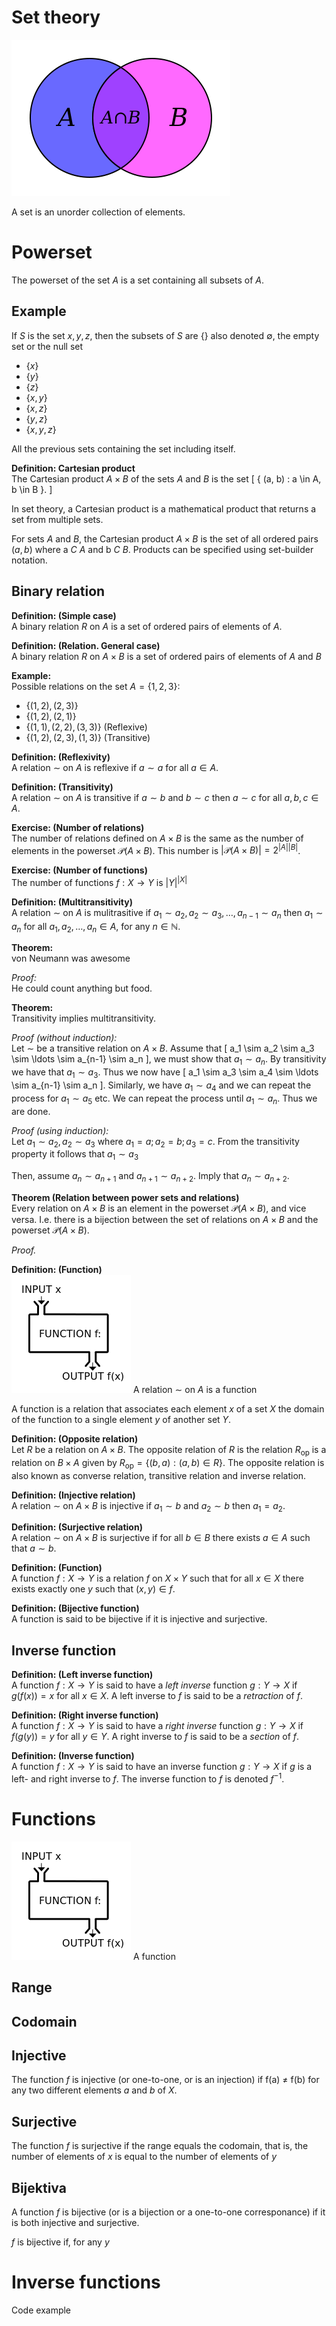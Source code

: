 # Set theory
<img src="/public/img/venn.png"/>

A set is an unorder collection of elements.

# Powerset
The powerset of the set $A$ is a set containing all subsets of $A$.

## Example
If $S$ is the set ${x, y, z}$, then the subsets of $S$ are
$\{\}$ also denoted $\emptyset$, the empty set or the null set

- $\{x\}$
- $\{y\}$
- $\{z\}$
- $\{x, y\}$
- $\{x, z\}$
- $\{y, z\}$
- $\{x, y, z\}$

All the previous sets containing the set including itself.


**Definition: Cartesian product**<br>
The Cartesian product $A \times B$ of the sets $A$ and $B$ is the set
\[ \{ (a, b) : a \in A, b \in B \}. \]


In set theory, a Cartesian product is a mathematical product
that returns a set from multiple sets.

For sets $A$ and $B$, the Cartesian product $A \times B$ is the set of all ordered pairs $(a, b)$ where
a $C$ $A$ and b $C$ $B$.
Products can be specified using set-builder notation.

## Binary relation

**Definition: (Simple case)**<br>
A binary relation $R$ on $A$ is a set of ordered pairs of elements of $A$.

**Definition: (Relation. General case)**<br>
A binary relation $R$ on $A \times B$ is a set of ordered pairs of elements of $A$ and $B$

**Example:**<br>
Possible relations on the set $A = \{1, 2, 3\}$:
- $\{ (1,2), (2,3) \}$
- $\{ (1,2), (2,1) \}$
- $\{ (1,1), (2,2), (3,3) \}$ (Reflexive)
- $\{ (1,2), (2,3), (1,3) \}$ (Transitive)

**Definition: (Reflexivity)**<br>
A relation $\sim$ on $A$ is reflexive if $a\sim a$ for all $a \in A$.

**Definition: (Transitivity)**<br>
A relation $\sim$ on $A$ is transitive if $a\sim b$ and $b\sim c$ then $a\sim c$ for all $a,b,c \in A$.

**Exercise: (Number of relations)**<br>
The number of relations defined on $A \times B$ is the same as the number of
elements in the powerset $\mathcal{P}(A\times B)$. This number is
$|\mathcal{P}(A\times B)| = 2^{|A||B|}$.

**Exercise: (Number of functions)**<br>
The number of functions $f: X\to Y$ is $|Y|^{|X|}$



**Definition: (Multitransitivity)**<br>
A relation $\sim$ on $A$ is mulitrasitive if $a_1\sim a_2, a_2\sim a_3, \ldots, a_{n-1}\sim a_n$ then $a_1\sim a_n$ for all $a_1, a_2, \ldots, a_n \in A$, for any $n \in \mathbb{N}$.

**Theorem:**<br>
von Neumann was awesome

*Proof:*<br>
He could count anything but food.


**Theorem:**<br>
Transitivity implies multitransitivity.

*Proof (without induction):*<br>
Let $\sim$ be a transitive relation on $A\times B$. Assume that \[ a_1 \sim a_2
\sim a_3 \sim \ldots \sim a_{n-1} \sim a_n \], we must show that $a_1 \sim a_n$.
By transitivity we have that $a_1 \sim a_3$. Thus we now have \[ a_1 \sim a_3
\sim a_4 \sim \ldots \sim a_{n-1} \sim a_n \]. Similarly, we have $a_1 \sim a_4$
and we can repeat the process for $a_1 \sim a_5$ etc. We can repeat the process
until $a_1 \sim a_n$. Thus we are done.

*Proof (using induction):*<br>
Let $a_1\sim a_2, a_2\sim a_3$ where $a_1 = a; a_2 = b; a_3 = c$.
From the transitivity property it follows that $a_1\sim a_3$

Then, assume $a_n\sim a_{n+1}$ and $a_{n+1}\sim a_{n+2}$. Imply that $a_n\sim a_{n+2}$.



**Theorem (Relation between power sets and relations)**<br>
Every relation on $A\times B$ is an element in the powerset $\mathcal{P}(A\times
B)$, and vice versa. I.e. there is a bijection between the set of relations on
$A\times B$ and the powerset $\mathcal{P}(A\times B)$.

*Proof.*<br>

**Definition: (Function)**<br>
<img src="/public/img/function.png"/>
A relation $\sim$ on $A$ is a function

A function is a relation that associates each element
$x$ of a set $X$ the domain of the function to
a single element $y$ of another set $Y$.

**Definition: (Opposite relation)**<br>
Let $R$ be a relation on $A\times B$. The opposite relation of $R$ is the
relation $R_\text{op}$ is a relation on $B\times A$ given by $R_\text{op} =
\{(b, a) : (a, b) \in R \}$. The opposite relation is also known as converse
relation, transitive relation and inverse relation.

**Definition: (Injective relation)**<br>
A relation $\sim$ on $A\times B$ is injective if $a_1 \sim b$ and $a_2 \sim b$ then $a_1 = a_2$.

**Definition: (Surjective relation)**<br>
A relation $\sim$ on $A\times B$ is surjective if for all $b \in B$ there exists $a \in A$ such that $a \sim b$.

**Definition: (Function)**<br>
A function $f:X\to Y$ is a relation $f$ on $X\times Y$ such that for all $x \in
X$ there exists exactly one $y$ such that $(x, y) \in f$.

**Definition: (Bijective function)**<br>
A function is said to be bijective if it is injective and surjective.

## Inverse function

**Definition: (Left inverse function)**<br>
A function $f:X\to Y$ is said to have a *left inverse* function $g: Y \to X$ if
$g(f(x)) = x$ for all $x \in X$. A left inverse to $f$ is said to be a
*retraction* of $f$.

**Definition: (Right inverse function)**<br>
A function $f:X\to Y$ is said to have a *right inverse* function $g: Y \to X$ if
$f(g(y)) = y$ for all $y \in Y$. A right inverse to $f$ is said to be a
*section* of $f$.

**Definition: (Inverse function)**<br>
A function $f:X\to Y$ is said to have an inverse function $g: Y \to X$ if $g$ is
a left- and right inverse to $f$. The inverse function to $f$ is denoted $f^{-1}$.


# Functions
<img src="/public/img/function.png"/>
A function




## Range

## Codomain

## Injective
The function $f$ is injective (or one-to-one, or is an injection)
if f(a) ≠ f(b) for any two different elements $a$ and $b$ of $X$.

## Surjective
The function $f$ is surjective if the range equals
the codomain, that is, the number of elements of $x$ is equal to the number of elements of $y$

## Bijektiva
A function $f$ is bijective (or is a bijection or a one-to-one corresponance)
if it is both injective and surjective.

$f$ is bijective if, for any $y$



# Inverse functions
Code example

